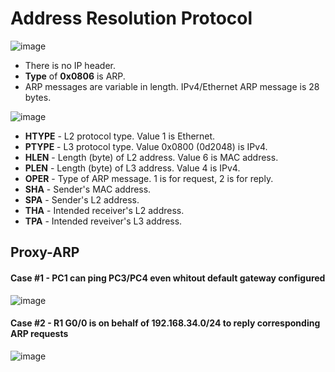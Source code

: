 # Address Resolution Protocol

![image](https://github.com/jibingl/CCNA-CCNP/assets/84643474/c833f7f1-d4b0-4c69-b957-6918bcccf93e)
- There is no IP header.
- **Type** of **0x0806** is ARP.
- ARP messages are variable in length. IPv4/Ethernet ARP message is 28 bytes.

![image](https://github.com/jibingl/CCNA-CCNP/assets/84643474/a4b6ebb4-296d-4bda-bb3f-d344e30a62cd)
- **HTYPE** - L2 protocol type. Value 1 is Ethernet.
- **PTYPE** - L3 protocol type. Value 0x0800 (0d2048) is IPv4.
- **HLEN** - Length (byte) of L2 address. Value 6 is MAC address.
- **PLEN** - Length (byte) of L3 address. Value 4 is IPv4.
- **OPER** - Type of ARP message. 1 is for request, 2 is for reply.
- **SHA** - Sender's MAC address.
- **SPA** - Sender's L2 address.
- **THA** - Intended receiver's L2 address.
- **TPA** - Intended reveiver's L3 address.

## Proxy-ARP
#### Case #1 - PC1 can ping PC3/PC4 even whitout default gateway configured
![image](https://github.com/jibingl/CCNA-CCNP/assets/84643474/d878b399-e4b1-4ecb-84d1-204766562aa5)

#### Case #2 - R1 G0/0 is on behalf of 192.168.34.0/24 to reply corresponding ARP requests
![image](https://github.com/jibingl/CCNA-CCNP/assets/84643474/01389521-5d5d-4e46-9025-13715df43392)
